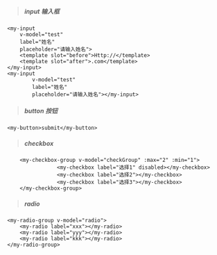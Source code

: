 > ##### input 输入框

    <my-input
        v-model="test"
        label="姓名"
        placeholder="请输入姓名">
        <template slot="before">Http://</template>
        <template slot="after">.com</template>
    </my-input>
    <my-input
            v-model="test"
            label="姓名"
            placeholder="请输入姓名"></my-input>


> ##### button 按钮

    <my-button>submit</my-button>

> ##### checkbox

        <my-checkbox-group v-model="checkGroup" :max="2" :min="1">
                    <my-checkbox label="选择1" disabled></my-checkbox>
                    <my-checkbox label="选择2"></my-checkbox>
                    <my-checkbox label="选择3"></my-checkbox>
        </my-checkbox-group>

> ##### radio

    <my-radio-group v-model="radio">
        <my-radio label="xxx"></my-radio>
        <my-radio label="yyy"></my-radio>
        <my-radio label="kkk"></my-radio>
    </my-radio-group>